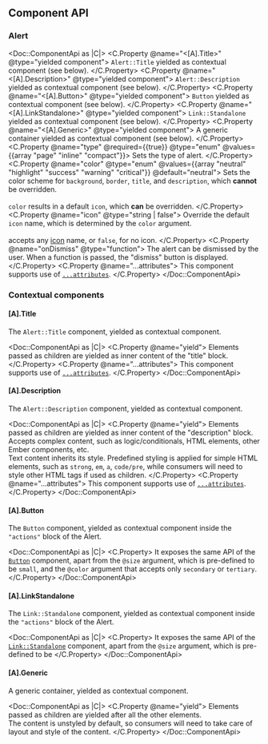 ## Component API

### Alert

<Doc::ComponentApi as |C|>
  <C.Property @name="<[A].Title>" @type="yielded component">
    `Alert::Title` yielded as contextual component (see below).
  </C.Property>
  <C.Property @name="<[A].Description>" @type="yielded component">
    `Alert::Description` yielded as contextual component (see below).
  </C.Property>
  <C.Property @name="<[A].Button>" @type="yielded component">
    `Button` yielded as contextual component (see below).
  </C.Property>
  <C.Property @name="<[A].LinkStandalone>" @type="yielded component">
    `Link::Standalone` yielded as contextual component (see below).
  </C.Property>
  <C.Property @name="<[A].Generic>" @type="yielded component">
    A generic container yielded as contextual component (see below).
  </C.Property>
  <C.Property @name="type" @required={{true}} @type="enum" @values={{array "page" "inline" "compact"}}>
    Sets the type of alert.
  </C.Property>
  <C.Property @name="color" @type="enum" @values={{array "neutral" "highlight" "success" "warning" "critical"}} @default="neutral">
    Sets the color scheme for `background`, `border`, `title`, and `description`, which **cannot** be overridden.<br/><br/>`color` results in a default `icon`, which **can** be overridden.
  </C.Property>
  <C.Property @name="icon" @type="string | false">
    Override the default `icon` name, which is determined by the `color` argument.<br/><br/>accepts any [icon](/icons/library) name, or `false`, for no icon.
  </C.Property>
  <C.Property @name="onDismiss" @type="function">
    The alert can be dismissed by the user. When a function is passed, the "dismiss" button is displayed.
  </C.Property>
  <C.Property @name="...attributes">
    This component supports use of [`...attributes`](https://guides.emberjs.com/release/in-depth-topics/patterns-for-components/#toc_attribute-ordering).
  </C.Property>
</Doc::ComponentApi>

### Contextual components

#### [A].Title

The `Alert::Title` component, yielded as contextual component.

<Doc::ComponentApi as |C|>
  <C.Property @name="yield">
    Elements passed as children are yielded as inner content of the "title" block.
  </C.Property>
  <C.Property @name="...attributes">
    This component supports use of [`...attributes`](https://guides.emberjs.com/release/in-depth-topics/patterns-for-components/#toc_attribute-ordering).
  </C.Property>
</Doc::ComponentApi>

#### [A].Description

The `Alert::Description` component, yielded as contextual component.

<Doc::ComponentApi as |C|>
  <C.Property @name="yield">
    Elements passed as children are yielded as inner content of the "description" block.
    <br/>Accepts complex content, such as logic/conditionals, HTML elements, other Ember components, etc.
    <br/>Text content inherits its style. Predefined styling is applied for simple HTML elements, such as `strong`, `em`, `a`, `code/pre`, while consumers will need to style other HTML tags if used as children.
  </C.Property>
  <C.Property @name="...attributes">
    This component supports use of [`...attributes`](https://guides.emberjs.com/release/in-depth-topics/patterns-for-components/#toc_attribute-ordering).
  </C.Property>
</Doc::ComponentApi>

#### [A].Button

The `Button` component, yielded as contextual component inside the `"actions"` block of the Alert.

<Doc::ComponentApi as |C|>
  <C.Property>
    It exposes the same API of the [`Button`](/components/button) component, apart from the `@size` argument, which is pre-defined to be `small`, and the `@color` argument that accepts only `secondary` or `tertiary`.
  </C.Property>
</Doc::ComponentApi>

#### [A].LinkStandalone

The `Link::Standalone` component, yielded as contextual component inside the `"actions"` block of the Alert.

<Doc::ComponentApi as |C|>
  <C.Property>
    It exposes the same API of the [`Link::Standalone`](/components/link/standalone) component, apart from the `@size` argument, which is pre-defined to be
  </C.Property>
</Doc::ComponentApi>

#### [A].Generic

A generic container, yielded as contextual component.

<Doc::ComponentApi as |C|>
  <C.Property @name="yield">
    Elements passed as children are yielded after all the other elements.
    <br/>The content is unstyled by default, so consumers will need to take care of layout and style of the content.
  </C.Property>
</Doc::ComponentApi>

